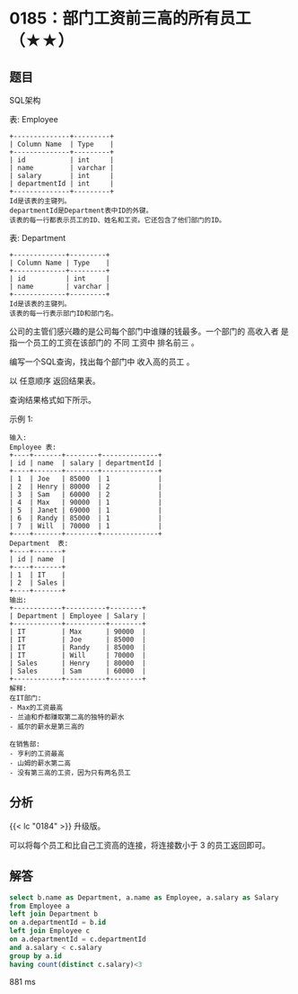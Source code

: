 # 0185：部门工资前三高的所有员工（★★）


## 题目

SQL架构

表: Employee

	+--------------+---------+
	| Column Name  | Type    |
	+--------------+---------+
	| id           | int     |
	| name         | varchar |
	| salary       | int     |
	| departmentId | int     |
	+--------------+---------+
	Id是该表的主键列。
	departmentId是Department表中ID的外键。
	该表的每一行都表示员工的ID、姓名和工资。它还包含了他们部门的ID。
	 

表: Department

	+-------------+---------+
	| Column Name | Type    |
	+-------------+---------+
	| id          | int     |
	| name        | varchar |
	+-------------+---------+
	Id是该表的主键列。
	该表的每一行表示部门ID和部门名。
 

公司的主管们感兴趣的是公司每个部门中谁赚的钱最多。一个部门的 高收入者 
是指一个员工的工资在该部门的 不同 工资中 排名前三 。

编写一个SQL查询，找出每个部门中 收入高的员工 。

以 任意顺序 返回结果表。

查询结果格式如下所示。

 

示例 1:

	输入: 
	Employee 表:
	+----+-------+--------+--------------+
	| id | name  | salary | departmentId |
	+----+-------+--------+--------------+
	| 1  | Joe   | 85000  | 1            |
	| 2  | Henry | 80000  | 2            |
	| 3  | Sam   | 60000  | 2            |
	| 4  | Max   | 90000  | 1            |
	| 5  | Janet | 69000  | 1            |
	| 6  | Randy | 85000  | 1            |
	| 7  | Will  | 70000  | 1            |
	+----+-------+--------+--------------+
	Department  表:
	+----+-------+
	| id | name  |
	+----+-------+
	| 1  | IT    |
	| 2  | Sales |
	+----+-------+
	输出: 
	+------------+----------+--------+
	| Department | Employee | Salary |
	+------------+----------+--------+
	| IT         | Max      | 90000  |
	| IT         | Joe      | 85000  |
	| IT         | Randy    | 85000  |
	| IT         | Will     | 70000  |
	| Sales      | Henry    | 80000  |
	| Sales      | Sam      | 60000  |
	+------------+----------+--------+
	解释:
	在IT部门:
	- Max的工资最高
	- 兰迪和乔都赚取第二高的独特的薪水
	- 威尔的薪水是第三高的

	在销售部:
	- 亨利的工资最高
	- 山姆的薪水第二高
	- 没有第三高的工资，因为只有两名员工

## 分析

{{< lc "0184" >}} 升级版。

可以将每个员工和比自己工资高的连接，将连接数小于 3 的员工返回即可。

 
## 解答

```sql
select b.name as Department, a.name as Employee, a.salary as Salary
from Employee a
left join Department b
on a.departmentId = b.id
left join Employee c
on a.departmentId = c.departmentId
and a.salary < c.salary
group by a.id
having count(distinct c.salary)<3
```
881 ms



